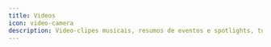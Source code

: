```yaml
---
title: Videos
icon: video-camera
description: Video-clipes musicais, resumos de eventos e spotlights, tudo isso assimilado a anos de experiências na produção gráfica
---
```


